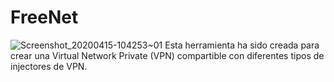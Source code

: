 # FreeNet

![Screenshot_20200415-104253~01](https://user-images.githubusercontent.com/63724386/79358703-304be400-7f07-11ea-81ec-62849e97d800.png)
Esta herramienta ha sido creada para crear una Virtual Network Private (VPN) compartible con diferentes tipos de injectores de VPN.

